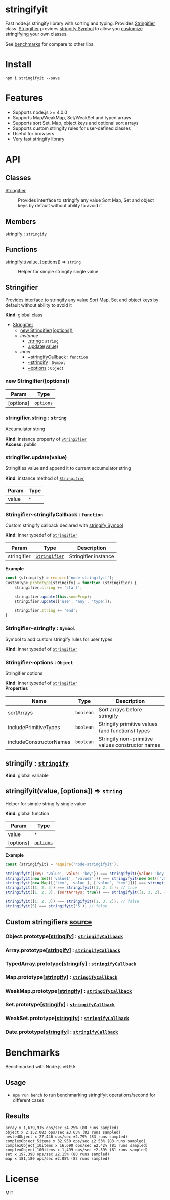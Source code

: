 # stringifyit
Fast node.js stringify library with sorting and typing. Provides [Stringifier](#Stringifier) class. [Stringifier](#Stringifier) provides [stringify Symbol](#stringifierstringify--symbol) to allow you [customize](#stringifierstringifycallback--function) stringifying your own classes.

See [benchmarks](#benchmarks) for compare to other libs.

# Install
`npm i stringifyit --save`

# Features

- Supports node.js >= 4.0.0
- Supports Map/WeakMap, Set/WeakSet and typed arrays
- Supports sort Set, Map, object keys and optional sort arrays
- Supports custom stringify rules for user-defined classes
- Useful for browsers
- Very fast stringify library

# API

## Classes

<dl>
<dt><a href="#Stringifier">Stringifier</a></dt>
<dd><p>Provides interface to stringify any value
Sort Map, Set and object keys by default without ability to avoid it</p>
</dd>
</dl>

## Members

<dl>
<dt><a href="#stringify">stringify</a> : <code><a href="#Stringifier..stringify">stringify</a></code></dt>
<dd></dd>
</dl>

## Functions

<dl>
<dt><a href="#stringifyit">stringifyit(value, [options])</a> ⇒ <code>string</code></dt>
<dd><p>Helper for simple stringify single value</p>
</dd>
</dl>

<a name="Stringifier"></a>

## Stringifier
Provides interface to stringify any value
Sort Map, Set and object keys by default without ability to avoid it

**Kind**: global class  

* [Stringifier](#Stringifier)
    * [new Stringifier([options])](#new_Stringifier_new)
    * _instance_
        * [.string](#Stringifier+string) : <code>string</code>
        * [.update(value)](#Stringifier+update)
    * _inner_
        * [~stringifyCallback](#Stringifier..stringifyCallback) : <code>function</code>
        * [~stringify](#Stringifier..stringify) : <code>Symbol</code>
        * [~options](#Stringifier..options) : <code>Object</code>

<a name="new_Stringifier_new"></a>

### new Stringifier([options])

| Param | Type |
| --- | --- |
| [options] | <code>[options](#Stringifier..options)</code> | 

<a name="Stringifier+string"></a>

### stringifier.string : <code>string</code>
Accumulator string

**Kind**: instance property of <code>[Stringifier](#Stringifier)</code>  
**Access:** public  
<a name="Stringifier+update"></a>

### stringifier.update(value)
Stringifies value and append it to current accumulator string

**Kind**: instance method of <code>[Stringifier](#Stringifier)</code>  

| Param | Type |
| --- | --- |
| value | <code>\*</code> | 

<a name="Stringifier..stringifyCallback"></a>

### Stringifier~stringifyCallback : <code>function</code>
Custom stringify callback declared with [stringify Symbol](#Stringifier..stringify)

**Kind**: inner typedef of <code>[Stringifier](#Stringifier)</code>  

| Param | Type | Description |
| --- | --- | --- |
| stringifier | <code>[Stringifier](#Stringifier)</code> | Stringifier instance |

**Example**  
```js
const {stringify} = require('node-stringifyit');
CustomType.prototype[stringify] = function (stringifier) {
    stringifier.string += 'start';

    stringifier.update(this.someProp);
    stringifier.update(['use', 'any', 'type']);

    stringifier.string += 'end';
}
```
<a name="Stringifier..stringify"></a>

### Stringifier~stringify : <code>Symbol</code>
Symbol to add custom stringify rules for user types

**Kind**: inner typedef of <code>[Stringifier](#Stringifier)</code>  
<a name="Stringifier..options"></a>

### Stringifier~options : <code>Object</code>
Stringifier options

**Kind**: inner typedef of <code>[Stringifier](#Stringifier)</code>  
**Properties**

| Name | Type | Description |
| --- | --- | --- |
| sortArrays | <code>boolean</code> | Sort arrays before stringify |
| includePrimitiveTypes | <code>boolean</code> | Stringify primitive values (and functions) types |
| includeConstructorNames | <code>boolean</code> | Stringify non-primitive values constructor names |

<a name="stringify"></a>

## stringify : <code>[stringify](#Stringifier..stringify)</code>
**Kind**: global variable  
<a name="stringifyit"></a>

## stringifyit(value, [options]) ⇒ <code>string</code>
Helper for simple stringify single value

**Kind**: global function  

| Param | Type |
| --- | --- |
| value | <code>\*</code> | 
| [options] | <code>[options](#Stringifier..options)</code> | 

**Example**  
```js
const {stringifyit} = require('node-stringifyit');

stringifyit({key: 'value', value: 'key'}) === stringifyit({value: 'key', key: 'value'}); // true
stringifyit(new Set(['value1', 'value2'])) === stringifyit(new Set(['value2', 'value1'])); // true
stringifyit(new Map([['key', 'value'], ['value', 'key']])) === stringifyit(new Map([['value', 'key'], ['key', 'value']])); // true
stringifyit([1, 2, 3]) === stringifyit([1, 2, 3]); // true
stringifyit([1, 2, 3], {sortArrays: true}) === stringifyit([1, 3, 2], {sortArrays: true}); // true

stringifyit([1, 2, 3]) === stringifyit([1, 3, 2]); // false
stringifyit(5) === stringifyit('5'); // false
```

## Custom stringifiers [source](stringifiers)

### Object.prototype[[stringify](#Stringifier..stringify)] : <code>[stringifyCallback](#Stringifier..stringifyCallback)</code>
### Array.prototype[[stringify](#Stringifier..stringify)] : <code>[stringifyCallback](#Stringifier..stringifyCallback)</code>
### TypedArray.prototype[[stringify](#Stringifier..stringify)] : <code>[stringifyCallback](#Stringifier..stringifyCallback)</code>
### Map.prototype[[stringify](#Stringifier..stringify)] : <code>[stringifyCallback](#Stringifier..stringifyCallback)</code>
### WeakMap.prototype[[stringify](#Stringifier..stringify)] : <code>[stringifyCallback](#Stringifier..stringifyCallback)</code>
### Set.prototype[[stringify](#Stringifier..stringify)] : <code>[stringifyCallback](#Stringifier..stringifyCallback)</code>
### WeakSet.prototype[[stringify](#Stringifier..stringify)] : <code>[stringifyCallback](#Stringifier..stringifyCallback)</code>
### Date.prototype[[stringify](#Stringifier..stringify)] : <code>[stringifyCallback](#Stringifier..stringifyCallback)</code>

# Benchmarks

Benchmarked with Node.js v6.9.5

## Usage

* `npm run bench` to run benchmarking stringifyit operations/second for different cases

## Results

```
array x 1,679,915 ops/sec ±4.25% (80 runs sampled)
object x 2,152,083 ops/sec ±3.65% (82 runs sampled)
nestedObject x 27,446 ops/sec ±2.79% (83 runs sampled)
complexObject_5items x 32,950 ops/sec ±2.53% (83 runs sampled)
complexObject_10items x 16,690 ops/sec ±2.42% (81 runs sampled)
complexObject_100items x 1,499 ops/sec ±2.59% (81 runs sampled)
set x 197,390 ops/sec ±2.15% (80 runs sampled)
map x 181,180 ops/sec ±2.08% (82 runs sampled)
```


# License
MIT
